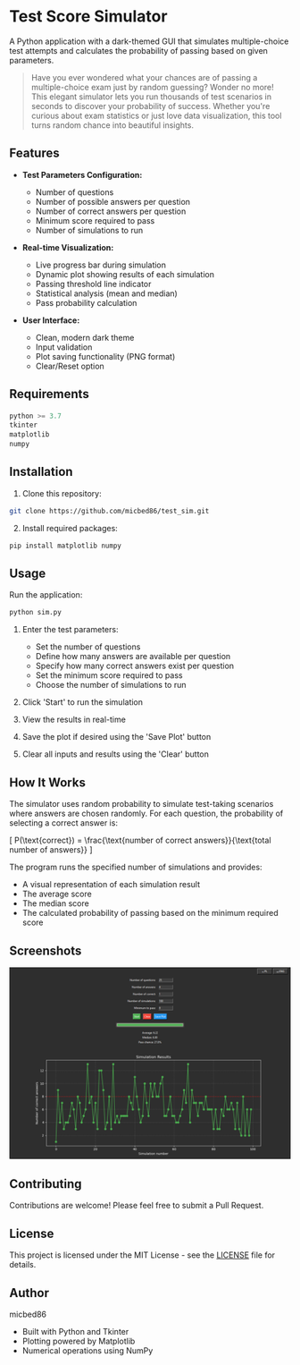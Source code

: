 # Test Score Simulator

A Python application with a dark-themed GUI that simulates multiple-choice test attempts and calculates the probability of passing based on given parameters.

> Have you ever wondered what your chances are of passing a multiple-choice exam just by random guessing? Wonder no more! This elegant simulator lets you run thousands of test scenarios in seconds to discover your probability of success. Whether you're curious about exam statistics or just love data visualization, this tool turns random chance into beautiful insights.

## Features

- **Test Parameters Configuration:**
  - Number of questions
  - Number of possible answers per question
  - Number of correct answers per question
  - Minimum score required to pass
  - Number of simulations to run

- **Real-time Visualization:**
  - Live progress bar during simulation
  - Dynamic plot showing results of each simulation
  - Passing threshold line indicator
  - Statistical analysis (mean and median)
  - Pass probability calculation

- **User Interface:**
  - Clean, modern dark theme
  - Input validation
  - Plot saving functionality (PNG format)
  - Clear/Reset option

## Requirements

```python
python >= 3.7
tkinter
matplotlib
numpy
```

## Installation

1. Clone this repository:
```bash
git clone https://github.com/micbed86/test_sim.git
```

2. Install required packages:
```bash
pip install matplotlib numpy
```

## Usage

Run the application:
```bash
python sim.py
```

1. Enter the test parameters:
   - Set the number of questions
   - Define how many answers are available per question
   - Specify how many correct answers exist per question
   - Set the minimum score required to pass
   - Choose the number of simulations to run

2. Click 'Start' to run the simulation
3. View the results in real-time
4. Save the plot if desired using the 'Save Plot' button
5. Clear all inputs and results using the 'Clear' button

## How It Works

The simulator uses random probability to simulate test-taking scenarios where answers are chosen randomly. For each question, the probability of selecting a correct answer is:

\[ P(\text{correct}) = \frac{\text{number of correct answers}}{\text{total number of answers}} \]

The program runs the specified number of simulations and provides:
- A visual representation of each simulation result
- The average score
- The median score
- The calculated probability of passing based on the minimum required score

## Screenshots

![Application Screenshot](screenshot.png)

## Contributing

Contributions are welcome! Please feel free to submit a Pull Request.

## License

This project is licensed under the MIT License - see the [LICENSE](LICENSE) file for details.

## Author

micbed86

- Built with Python and Tkinter
- Plotting powered by Matplotlib
- Numerical operations using NumPy
```
